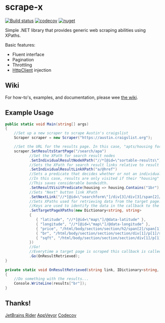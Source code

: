 # scrape-x
[![Build status](https://ci.appveyor.com/api/projects/status/hm4fyghc1gtuxequ/branch/master?svg=true)](https://ci.appveyor.com/project/alexleen/scrape-x/branch/master)
[![codecov](https://codecov.io/gh/alexleen/scrape-x/branch/master/graph/badge.svg)](https://codecov.io/gh/alexleen/scrape-x)
[![nuget](https://img.shields.io/nuget/v/ScrapeX.svg)](https://www.nuget.org/packages/ScrapeX/)

Simple .NET library that provides generic web scraping abilities using XPaths.

Basic features:
- Fluent interface
- Pagination
- Throttling
- [HttpClient](https://docs.microsoft.com/en-us/dotnet/api/system.net.http.httpclient?view=netframework-4.7.2) injection
## Wiki
For how-to's, examples, and documentation, please wee [the wiki](https://github.com/alexleen/scrape-x/wiki).
## Example Usage
```cs
public static void Main(string[] args)
{
	//Set up a new scraper to scrape Austin's craigslist
    Scraper scraper = new Scraper("https://austin.craigslist.org");

	//Set the URL for the results page. In this case, "apts/housing for rent".
    scraper.SetResultsStartPage("/search/apa")
    	   //Set the XPath for search result nodes
           .SetIndividualResultNodeXPath("//*[@id=\"sortable-results\"]/ul/li")           
           //Sets the XPath for search result links relative to result node
           .SetIndividualResultLinkXPath("a/@href")
           //Sets a predicate that decides whether or not an individual result should be visited or not.
           //In this case, results are only visited if their "housing" span contains "1br".
           //This saves considerable bandwidth.
           .SetResultVisitPredicate(housing => housing.Contains("1br"), "p/span[2]/span[2]")
           //Sets "Next" button link XPath
           .SetNextLink("//*[@id=\"searchform\"]/div[3]/div[3]/span[2]/a[3]/@href")
           //Sets XPaths used for retrieving data from the target page.
           //Keys are used to identify the data in the callback to the Go method.
           .SetTargetPageXPaths(new Dictionary<string, string>
           {
              { "latitude", "//*[@id=\"map\"]/@data-latitude" },
              { "longitude", "//*[@id=\"map\"]/@data-longitude" },
              { "price", "/html/body/section/section/h2/span[2]/span[1]" },
              { "br", "/html/body/section/section/section/div[1]/p[1]/span[1]/b[1]" },
              { "sqft", "/html/body/section/section/section/div[1]/p[1]/span[2]/b" }
           })
           //Go!
           //Everytime a target page is scraped this callback is called.
           .Go(OnResultRetrieved);
}
       
private static void OnResultRetrieved(string link, IDictionary<string, string> results)
{
	//Do something with the results...
    Console.WriteLine(results["br"]);
}
```
## Thanks!
[JetBrains Rider](https://www.jetbrains.com/rider/)
[AppVeyor](https://ci.appveyor.com/)
[Codecov](https://codecov.io/)

